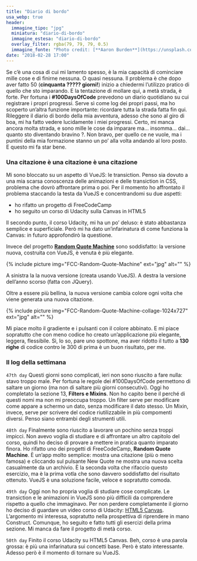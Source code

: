```yaml
---
title: "Diario di bordo"
usa_webp: true
header:
  immagine_tipo: "jpg"
  miniatura: "diario-di-bordo"
  immagine_estesa: "diario-di-bordo"
  overlay_filter: rgba(79, 79, 79, 0.5)
  immagine_fonte: "Photo credit: [**Aaron Burden**](https://unsplash.com/@aaronburden)"
date: "2018-02-28 17:00"
---
```


Se c’è una cosa di cui mi lamento spesso, è la mia capacità di cominciare mille cose e di finirne nessuna. O quasi nessuna. Il problema è che dopo aver fatto 50 (**cinquanta ????? giorni!**) inizio a chiedermi l’utilizzo pratico di quello che sto imparando. E la tentazione di mollare qui, a metà strada, è forte. Per fortuna i **#100DaysOfCode** prevedono un diario quotidiano su cui registrare i propri progressi. Serve sì come log dei propri passi, ma ho scoperto un’altra funzione importante: ricordare tutta la strada fatta fin qui. Rileggere il diario di bordo della mia avventura, adesso che sono al giro di boa, mi ha fatto vedere lucidamente i miei progressi. Certo, mi manca ancora molta strada, e sono mille le cose da imparare ma… insomma… dai… quanto sto diventando bravino ?. Non bravo, per quello ce ne vuole, ma i puntini della mia formazione stanno un po’ alla volta andando al loro posto. E questo mi fa star bene.

### Una citazione è una citazione è una citazione

Mi sono bloccato su un aspetto di VueJS: le transiction. Penso sia dovuto a una mia scarsa conoscenza delle animazioni e delle transiction in CSS, problema che dovrò affrontare prima o poi. Per il momento ho affrontato il problema staccando la testa da VueJS e concentrandomi su due aspetti:

- ho rifatto un progetto di FreeCodeCamp
- ho seguito un corso di Udacity sulla Canvas in HTML5

Il secondo punto, il corso Udacity, mi ha un po’ deluso: è stato abbastanza semplice e superficiale. Però mi ha dato un’infarinatura di come funziona la Canvas: in futuro approfondirò la questione.

Invece del progetto [**Random Quote Machine**](https://github.com/el3um4s/100-days-of-code/tree/master/FreeCodeCamp/FCC-Random-Quote-Machine) sono soddisfatto: la versione nuova, costruita con VueJS, è venuta è più elegante.

{% include picture img="FCC-Random-Quote-Machine" ext="jpg" alt="" %}

A sinistra la la nuova versione (creata usando VueJS). A destra la versione dell’anno scorso (fatta con JQuery).

Oltre a essere più bellina, la nuova versione cambia colore ogni volta che viene generata una nuova citazione.

{% include picture img="FCC-Random-Quote-Machine-collage-1024x727" ext="jpg" alt="" %}

Mi piace molto il gradiente e i pulsanti con il colore abbinato. E mi piace sopratutto che con meno codice ho creato un’applicazione più elegante, leggera, flessibile. Sì, lo so, pare uno spottone, ma aver ridotto il tutto a **130 righe** di codice contro le 300 di prima è un buon risultato, per me.

### Il log della settimana

`47th day` Questi giorni sono complicati, ieri non sono riuscito a fare nulla: stavo troppo male. Per fortuna le regole dei #100DaysOfCode permettono di saltare un giorno (ma non di saltare più giorni consecutivi). Oggi ho completato la sezione 13, **Filters e Mixins**. Non ho capito bene il perché di questi nomi ma non mi preoccupa troppo. Un filter serve per modificare come appare a schermo un dato, senza modificare il dato stesso. Un Mixin, invece, serve per scrivere del codice riutilizzabile in più compomenti diversi. Penso siano entrambi degli strumenti utili.

`48th day` Finalmente sono riuscito a lavorare un pochino senza troppi impicci. Non avevo voglia di studiare e di affrontare un altro capitolo del corso, quindi ho deciso di provare a mettere in pratica quanto imparato finora. Ho rifatto uno dei progetti di FreeCodeCamp, **Random Quote Machine**. È un’app molto semplice: mostra una citazione (più o meno famosa) e cliccando sul pulsante New Quote ne mostra una nuova scelta casualmente da un archivio. È la seconda volta che rifaccio questo esercizio, ma è la prima votla che sono davvero soddisfatto del risultato ottenuto. VueJS è una soluzione facile, veloce e sopratutto comoda.

`49th day` Oggi non ho propria voglia di studiare cose complicate. Le transiction e le animazioni in VueJS sono più difficili da comprendere rispetto a quello che immaginavo. Per non perdere completamente il giorno ho deciso di guardare un video corso di Udacity: [HTML5 Canvas](https://eu.udacity.com/course/html5-canvas–ud292). L’argomento mi interessa, sopratutto nella prospettiva di riprendere in mano Construct. Comunque, ho seguito e fatto tutti gli esercizi della prima sezione. Mi manca da fare il progetto di metà corso.

`50th day` Finito il corso Udacity su HTML5 Canvas. Beh, corso è una parola grossa: è più una infarinatura sui concetti base. Però è stato interessante. Adesso però è il momento di tornare su VueJS.
